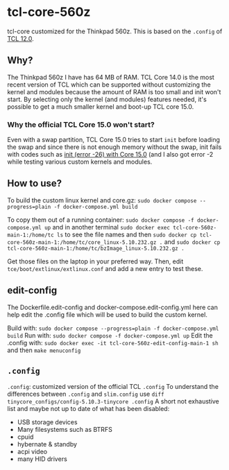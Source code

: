 # tcl-core-560z
tcl-core customized for the Thinkpad 560z. This is based on the `.config` of 
[TCL 12.0](http://tinycorelinux.net/12.x/x86/release/src/kernel/config-5.10.3-tinycore).

## Why?
The Thinkpad 560z I have has 64 MB of RAM. TCL Core 14.0 is the most recent version of TCL which can be 
supported without customizing the kernel and modules because the amount of RAM is too small and init won't 
start. By selecting only the kernel (and modules) features needed, it's possible to get a much smaller kernel 
and boot-up TCL core 15.0.

### Why the official TCL Core 15.0 won't start?
Even with a swap partition, TCL Core 15.0 tries to start `init` before loading the swap and since there is 
not enough memory without the swap, init fails with codes such as 
[init (error -26) with Core 15.0](https://forum.tinycorelinux.net/index.php/topic,27458.0.html) (and I also
got error -2 while testing various custom kernels and modules.

## How to use?
To build the custom linux kernel and core.gz: 
`sudo docker compose --progress=plain -f docker-compose.yml build`

To copy them out of a running container: 
`sudo docker compose -f docker-compose.yml up` and in another terminal 
`sudo docker exec tcl-core-560z-main-1:/home/tc ls` to see the file names and then 
`sudo docker cp tcl-core-560z-main-1:/home/tc/core_linux-5.10.232.gz .` and 
`sudo docker cp tcl-core-560z-main-1:/home/tc/bzImage_linux-5.10.232.gz .`

Get those files on the laptop in your preferred way. 
Then, edit `tce/boot/extlinux/extlinux.conf` and add a new entry to test these.

## edit-config
The Dockerfile.edit-config and docker-compose.edit-config.yml here can help edit the .config file which will 
be used to build the custom kernel.

Build with: `sudo docker compose --progress=plain -f docker-compose.yml build`
Run with: `sudo docker compose -f docker-compose.yml up`
Edit the .config with: `sudo docker exec -it tcl-core-560z-edit-config-main-1 sh` and then `make menuconfig`

## `.config`
`.config`: customized version of the official TCL `.config`
To understand the differences between `.config` and `slim.config` use `diff tinycore_configs/config-5.10.3-tinycore .config`
A short not exhaustive list and maybe not up to date of what has been disabled:
- USB storage devices
- Many filesystems such as BTRFS
- cpuid
- hybernate & standby
- acpi video
- many HID drivers

